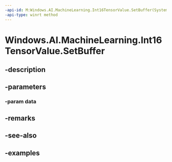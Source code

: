 ```yaml
---
-api-id: M:Windows.AI.MachineLearning.Int16TensorValue.SetBuffer(System.Int16[])
-api-type: winrt method
---
```


<!-- Method syntax.
public void Int16TensorValue.SetBuffer(Int16[] data)
-->

# Windows.AI.MachineLearning.Int16TensorValue.SetBuffer

## -description

## -parameters
### -param data

## -remarks

## -see-also

## -examples

